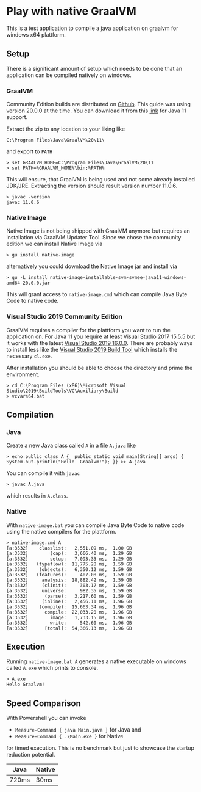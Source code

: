 # Play with native GraalVM

This is a test application to compile a java application on graalvm for windows x64 plattform.

## Setup

There is a significant amount of setup which needs to be done that an application can be compiled natively on windows.

### GraalVM

Community Edition builds are distributed on [Github](https://github.com/graalvm/graalvm-ce-builds/releases). This guide was using version 20.0.0 at the time. You can download it from this [link](https://github.com/graalvm/graalvm-ce-builds/releases/download/vm-20.0.0/graalvm-ce-java11-windows-amd64-20.0.0.zip) for Java 11 support.

Extract the zip to any location to your liking like

    C:\Program Files\Java\GraalVM\20\11\

and export to `PATH`

    > set GRAALVM_HOME=C:\Program Files\Java\GraalVM\20\11
    > set PATH=%GRAALVM_HOME%\bin;%PATH%

This will ensure, that GraalVM is being used and not some already installed JDK/JRE. Extracting the version should result version number 11.0.6.

    > javac -version
    javac 11.0.6

### Native Image

Native Image is not being shipped with GraalVM anymore but requires an installation via GraalVM Updater Tool. Since we chose the community edition we can install Native Image via

    > gu install native-image

alternatively you could download the Native Image jar and install via

    > gu -L install native-image-installable-svm-svmee-java11-windows-amd64-20.0.0.jar

This will grant access to `native-image.cmd` which can compile Java Byte Code to native code.

### Visual Studio 2019 Community Edition

GraalVM requires a compiler for the plattform you want to run the application on. For Java 11 you require at least Visual Studio 2017 15.5.5 but it works with the latest [Visual Studio 2019 16.0.0](https://visualstudio.microsoft.com/downloads/#visual-studio-community-2019). There are probably ways to install less like the [Visual Studio 2019 Build Tool](https://visualstudio.microsoft.com/downloads/#build-tools-for-visual-studio-2019) which installs the necessary `cl.exe`.

After installation you should be able to choose the directory and prime the environment.

    > cd C:\Program Files (x86)\Microsoft Visual Studio\2019\BuildTools\VC\Auxiliary\Build
    > vcvars64.bat

## Compilation

### Java

Create a new Java class called `A` in a file `A.java` like

    > echo public class A {  public static void main(String[] args) { System.out.println("Hello  Graalvm!"); }} >> A.java

You can compile it with `javac`

    > javac A.java

which results in `A.class`.

### Native

With `native-image.bat` you can compile Java Byte Code to native code using the native compilers for the plattform.

    > native-image.cmd A
    [a:3532]    classlist:   2,551.09 ms,  1.00 GB
    [a:3532]        (cap):   3,666.40 ms,  1.29 GB
    [a:3532]        setup:   7,093.33 ms,  1.29 GB
    [a:3532]   (typeflow):  11,775.28 ms,  1.59 GB
    [a:3532]    (objects):   6,350.12 ms,  1.59 GB
    [a:3532]   (features):     407.08 ms,  1.59 GB
    [a:3532]     analysis:  18,882.42 ms,  1.59 GB
    [a:3532]     (clinit):     303.17 ms,  1.59 GB
    [a:3532]     universe:     982.35 ms,  1.59 GB
    [a:3532]      (parse):   3,217.60 ms,  1.59 GB
    [a:3532]     (inline):   2,456.11 ms,  1.96 GB
    [a:3532]    (compile):  15,663.34 ms,  1.96 GB
    [a:3532]      compile:  22,033.20 ms,  1.96 GB
    [a:3532]        image:   1,733.15 ms,  1.96 GB
    [a:3532]        write:     542.60 ms,  1.96 GB
    [a:3532]      [total]:  54,366.13 ms,  1.96 GB

## Execution

Running `native-image.bat A` generates a native executable on windows called `A.exe` which prints to console.

    > A.exe
    Hello Graalvm!

## Speed Comparison

With Powershell you can invoke

* `Measure-Command { java Main.java }` for Java and
* `Measure-Command { .\Main.exe }` for Native

for timed execution. This is no benchmark but just to showcase the startup reduction potential.

| Java | Native |
| ---- | ------ |
| 720ms | 30ms |
